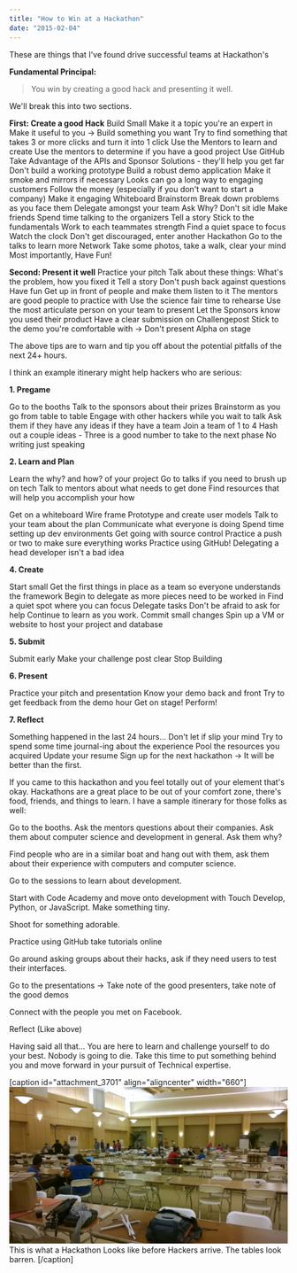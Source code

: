 ```yaml
---
title: "How to Win at a Hackathon"
date: "2015-02-04"
---
```


These are things that I've found drive successful teams at Hackathon's

**Fundamental Principal:**

> You win by creating a good hack and presenting it well.

We'll break this into two sections.

**First: Create a good Hack** Build Small Make it a topic you're an expert in Make it useful to you -> Build something you want Try to find something that takes 3 or more clicks and turn it into 1 click Use the Mentors to learn and create Use the mentors to determine if you have a good project Use GitHub Take Advantage of the APIs and Sponsor Solutions - they'll help you get far Don't build a working prototype Build a robust demo application Make it smoke and mirrors if necessary Looks can go a long way to engaging customers Follow the money (especially if you don't want to start a company) Make it engaging Whiteboard Brainstorm Break down problems as you face them Delegate amongst your team Ask Why? Don't sit idle Make friends Spend time talking to the organizers Tell a story Stick to the fundamentals Work to each teammates strength Find a quiet space to focus Watch the clock Don't get discouraged, enter another Hackathon Go to the talks to learn more Network Take some photos, take a walk, clear your mind Most importantly, Have Fun!

**Second: Present it well** Practice your pitch Talk about these things: What's the problem, how you fixed it Tell a story Don't push back against questions Have fun Get up in front of people and make them listen to it The mentors are good people to practice with Use the science fair time to rehearse Use the most articulate person on your team to present Let the Sponsors know you used their product Have a clear submission on Challengepost Stick to the demo you're comfortable with -> Don't present Alpha on stage

The above tips are to warn and tip you off about the potential pitfalls of the next 24+ hours.

I think an example itinerary might help hackers who are serious:

**1\. Pregame**

Go to the booths Talk to the sponsors about their prizes Brainstorm as you go from table to table Engage with other hackers while you wait to talk Ask them if they have any ideas if they have a team Join a team of 1 to 4 Hash out a couple ideas - Three is a good number to take to the next phase No writing just speaking

**2\. Learn and Plan**

Learn the why? and how? of your project Go to talks if you need to brush up on tech Talk to mentors about what needs to get done Find resources that will help you accomplish your how

Get on a whiteboard Wire frame Prototype and create user models Talk to your team about the plan Communicate what everyone is doing Spend time setting up dev environments Get going with source control Practice a push or two to make sure everything works Practice using GitHub! Delegating a head developer isn't a bad idea

**4\. Create**

Start small Get the first things in place as a team so everyone understands the framework Begin to delegate as more pieces need to be worked in Find a quiet spot where you can focus Delegate tasks Don't be afraid to ask for help Continue to learn as you work. Commit small changes Spin up a VM or website to host your project and database

**5\. Submit**

Submit early Make your challenge post clear Stop Building

**6\. Present**

Practice your pitch and presentation Know your demo back and front Try to get feedback from the demo hour Get on stage! Perform!

**7\. Reflect**

Something happened in the last 24 hours... Don't let if slip your mind Try to spend some time journal-ing about the experience Pool the resources you acquired Update your resume Sign up for the next hackathon -> It will be better than the first.

If you came to this hackathon and you feel totally out of your element that's okay. Hackathons are a great place to be out of your comfort zone, there's food, friends, and things to learn. I have a sample itinerary for those folks as well:

Go to the booths. Ask the mentors questions about their companies. Ask them about computer science and development in general. Ask them why?

Find people who are in a similar boat and hang out with them, ask them about their experience with computers and computer science.

Go to the sessions to learn about development.

Start with Code Academy and move onto development with Touch Develop, Python, or JavaScript. Make something tiny.

Shoot for something adorable.

Practice using GitHub take tutorials online

Go around asking groups about their hacks, ask if they need users to test their interfaces.

Go to the presentations -> Take note of the good presenters, take note of the good demos

Connect with the people you met on Facebook.

Reflect (Like above)

Having said all that... You are here to learn and challenge yourself to do your best. Nobody is going to die. Take this time to put something behind you and move forward in your pursuit of Technical expertise.

\[caption id="attachment\_3701" align="aligncenter" width="660"\]![This is what a Hackathon Looks like before Hackers arrive. The tables look barren. ](images/WP_20150220_17_45_38_Pro-1024x577.jpg) This is what a Hackathon Looks like before Hackers arrive. The tables look barren. \[/caption\]
